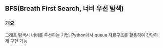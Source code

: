 BFS(Breath First Search, 너비 우선 탐색)
-----
### 개요
그래프 탐색시 너비를 우선하는 기법.
Python에서 queue 자료구조를 활용하여 간단하게 구현 가능